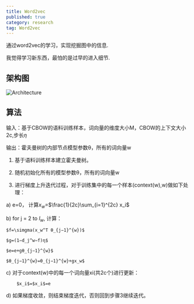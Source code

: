 ```yaml
---
title: Word2vec
published: true
category: research
tag: Word2vec 
---
```


通过word2vec的学习，实现挖掘图中的信息.

我觉得学习新东西，最怕的是过早的进入细节.

## 架构图

![Architecture](http://plusnet.cn/assets/include/cbow.png)

## 算法

输入：基于CBOW的语料训练样本，词向量的维度大小M，CBOW的上下文大小2c,步长$\eta$

输出：霍夫曼树的内部节点模型参数θ，所有的词向量w

1. 基于语料训练样本建立霍夫曼树。

2. 随机初始化所有的模型参数θ，所有的词向量w

3. 进行梯度上升迭代过程，对于训练集中的每一个样本(context(w),w)做如下处理：

a)  e=0， 计算$x_w$=$\frac{1}{2c}\sum_{i=1}^{2c} x_i$

b)  for j = 2 to $l_w$, 计算：

    $f=\simgma(x_w^T θ_{j−1}^{w})$

    $g=(1−d_j^w−f)η$ 

    $e=e+gθ_{j−1}^{w}$

    $θ_{j−1}^{w}=θ_{j−1}^{w}+gx_w$

c) 对于context(w)中的每一个词向量xi(共2c个)进行更新：

        $x_i$=$x_i$=e

d) 如果梯度收敛，则结束梯度迭代，否则回到步骤3继续迭代。